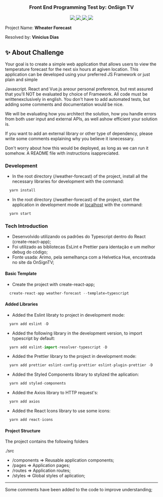 <h3 align="center">
  Front End Programming Test by: <strong>OnSign TV</strong>
</h3>

<p align="center">
  <a aria-label="Node version" href="https://nodejs.org/en/blog/release/v12.16.3/">
    <img src="https://img.shields.io/badge/node.js@lts-12.14.1-informational?logo=Node.JS"></img>
  </a>
  <a aria-label="React version" href="https://github.com/facebook/react/blob/master/CHANGELOG.md#16131-march-19-2020">
    <img src="https://img.shields.io/badge/react-16.12.0-informational?logo=react"></img>
  </a>
  <a aria-label="Typescript version" href="https://www.npmjs.com/package/typescript/v/3.7.2">
    <img src="https://img.shields.io/badge/typescript-3.7.2-blue-informational?logo=typescript"></img>
  </a>
  <a aria-label="Finished" href="https://rocketseat.com.br/week/aulas/11.0?aula=5">
    <img src="https://img.shields.io/badge/OnSignTV-done-green"></img>
  </a>
</p>

<p>
  Project Name: <strong>Wheater Forecast</strong>
</p>
<p>
  Resolved by: <strong>Vinicius Dias</strong>
</p>

## :sparkles: About Challenge

Your goal is to create a simple web application that allows users to view the temperature forecast for the next six hours at agiven location.
This application can be developed using your preferred JS Framework or just plain and simple

Javascript. React and Vue.js areour personal preference, but rest assured that you'll NOT be evaluated by choice of Framework. All code must be writtenexclusively in english. You don't have to add automated tests, but adding some comments and documentation would be nice.

We will be evaluating how you architect the solution, how you handle errors from both user input and external APIs, as well ashow efficient your solution is.

If you want to add an external library or other type of dependency, please write some comments explaining why you believe it isnecessary.

Don't worry about how this would be deployed, as long as we can run it somehow. A README file with instructions isappreciated.

### Development

- In the root directory (/weather-forecast) of the project, install all the necessary libraries for development with the command:

```js
  yarn install
```

- In the root directory (/weather-forecast) of the project, start the application in development mode at [localhost](http://localhost:3000) with the command:

```js
  yarn start
```

### Tech Introduction

- Desenvolvido utilizando os padrões do Typescript dentro do React (create-react-app);
- Foi utilizado as bibliotecas EsLint e Prettier para identação e um melhor debug do código;
- Fonte usada: Arimo, pela semelhança com a Helvetica Hue, encontrada no site da OnSignTV;

#### Basic Template

- Create the project with create-react-app;

```js
  create-react-app weather-forecast --template=typescript
```

#### Added Libraries

- Added the Eslint libraty to project in development mode:

```js
  yarn add eslint -D
```

- Added the following library in the development version, to import typescript by default:

```js
  yarn add eslint-import-resolver-typescript -D
```

- Added the Prettier library to the project in development mode:

```js
  yarn add prettier eslint-config-prettier eslint-plugin-prettier -D
```

- Added the Styled Components library to stylized the aplication:

```js
  yarn add styled-components
```

- Added the Axios library to HTTP request's:

```js
  yarn add axios
```

- Added the React Icons library to use some icons:

```js
  yarn add react-icons
```

#### Project Structure

The project contains the following folders

./src

- /components => Reusable application components;
- /pages => Application pages;
- /routes => Application routes;
- /styles => Global styles of aplication;

---

Some comments have been added to the code to improve understanding;
